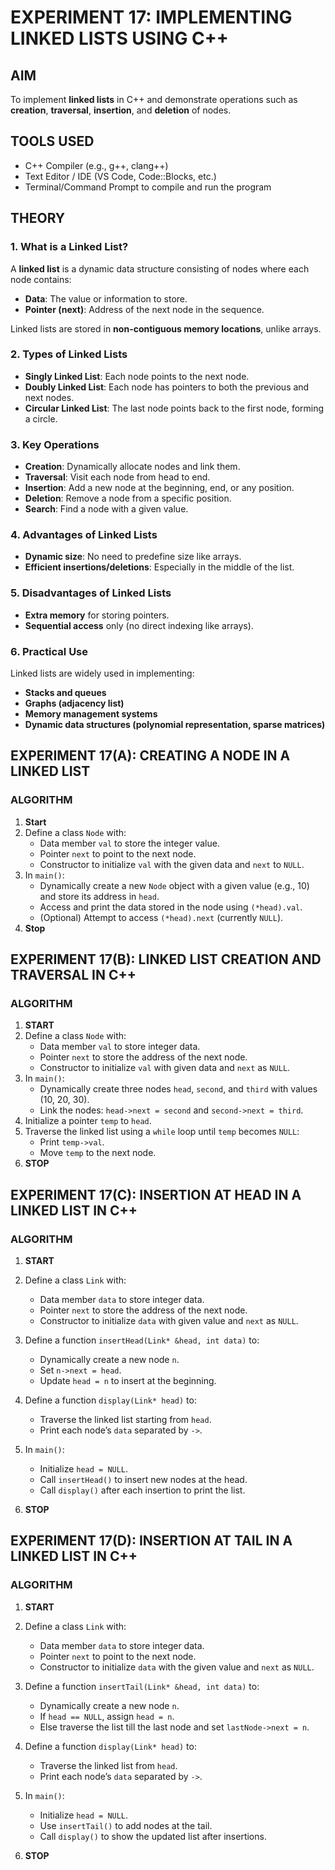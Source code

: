 # EXPERIMENT 17: IMPLEMENTING LINKED LISTS USING C++

## AIM
To implement **linked lists** in C++ and demonstrate operations such as **creation**, **traversal**, **insertion**, and **deletion** of nodes.

## TOOLS USED
- C++ Compiler (e.g., g++, clang++)
- Text Editor / IDE (VS Code, Code::Blocks, etc.)
- Terminal/Command Prompt to compile and run the program

## THEORY

### 1. What is a Linked List?
A **linked list** is a dynamic data structure consisting of nodes where each node contains:
- **Data**: The value or information to store.
- **Pointer (next)**: Address of the next node in the sequence.

Linked lists are stored in **non-contiguous memory locations**, unlike arrays.

### 2. Types of Linked Lists
- **Singly Linked List**: Each node points to the next node.
- **Doubly Linked List**: Each node has pointers to both the previous and next nodes.
- **Circular Linked List**: The last node points back to the first node, forming a circle.

### 3. Key Operations
- **Creation**: Dynamically allocate nodes and link them.
- **Traversal**: Visit each node from head to end.
- **Insertion**: Add a new node at the beginning, end, or any position.
- **Deletion**: Remove a node from a specific position.
- **Search**: Find a node with a given value.

### 4. Advantages of Linked Lists
- **Dynamic size**: No need to predefine size like arrays.
- **Efficient insertions/deletions**: Especially in the middle of the list.

### 5. Disadvantages of Linked Lists
- **Extra memory** for storing pointers.
- **Sequential access** only (no direct indexing like arrays).

### 6. Practical Use
Linked lists are widely used in implementing:
- **Stacks and queues**
- **Graphs (adjacency list)**
- **Memory management systems**
- **Dynamic data structures (polynomial representation, sparse matrices)**

## EXPERIMENT 17(A): CREATING A NODE IN  A LINKED LIST

### ALGORITHM
1. **Start**
2. Define a class `Node` with:
   - Data member `val` to store the integer value.
   - Pointer `next` to point to the next node.
   - Constructor to initialize `val` with the given data and `next` to `NULL`.
3. In `main()`:
   - Dynamically create a new `Node` object with a given value (e.g., 10) and store its address in `head`.
   - Access and print the data stored in the node using `(*head).val`.
   - (Optional) Attempt to access `(*head).next` (currently `NULL`).
4. **Stop**

## EXPERIMENT 17(B): LINKED LIST CREATION AND TRAVERSAL IN C++

### ALGORITHM
1. **START**  
2. Define a class `Node` with:  
   - Data member `val` to store integer data.  
   - Pointer `next` to store the address of the next node.  
   - Constructor to initialize `val` with given data and `next` as `NULL`.  
3. In `main()`:  
   - Dynamically create three nodes `head`, `second`, and `third` with values (10, 20, 30).  
   - Link the nodes: `head->next = second` and `second->next = third`.  
4. Initialize a pointer `temp` to `head`.  
5. Traverse the linked list using a `while` loop until `temp` becomes `NULL`:  
   - Print `temp->val`.  
   - Move `temp` to the next node.  
6. **STOP**

## EXPERIMENT 17(C): INSERTION AT HEAD IN A LINKED LIST IN C++

### ALGORITHM
1. **START**  
2. Define a class `Link` with:  
   - Data member `data` to store integer data.  
   - Pointer `next` to store the address of the next node.  
   - Constructor to initialize `data` with given value and `next` as `NULL`.  

3. Define a function `insertHead(Link* &head, int data)` to:  
   - Dynamically create a new node `n`.  
   - Set `n->next = head`.  
   - Update `head = n` to insert at the beginning.  

4. Define a function `display(Link* head)` to:  
   - Traverse the linked list starting from `head`.  
   - Print each node’s `data` separated by `->`.  

5. In `main()`:  
   - Initialize `head = NULL`.  
   - Call `insertHead()` to insert new nodes at the head.  
   - Call `display()` after each insertion to print the list.  

6. **STOP**

## EXPERIMENT 17(D): INSERTION AT TAIL IN A LINKED LIST IN C++

### ALGORITHM
1. **START**  
2. Define a class `Link` with:  
   - Data member `data` to store integer data.  
   - Pointer `next` to point to the next node.  
   - Constructor to initialize `data` with the given value and `next` as `NULL`.  

3. Define a function `insertTail(Link* &head, int data)` to:  
   - Dynamically create a new node `n`.  
   - If `head == NULL`, assign `head = n`.  
   - Else traverse the list till the last node and set `lastNode->next = n`.  

4. Define a function `display(Link* head)` to:  
   - Traverse the linked list from `head`.  
   - Print each node’s `data` separated by `->`.  

5. In `main()`:  
   - Initialize `head = NULL`.  
   - Use `insertTail()` to add nodes at the tail.  
   - Call `display()` to show the updated list after insertions.  

6. **STOP**
